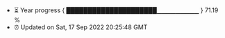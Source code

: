 - ⏳ Year progress { █████████████████████▁▁▁▁▁▁▁▁▁ } 71.19 %
- ⏰ Updated on Sat, 17 Sep 2022 20:25:48 GMT

